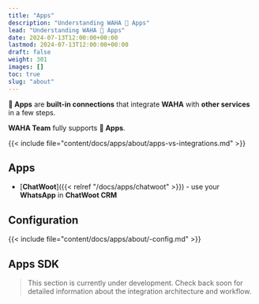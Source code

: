 ```yaml
---
title: "Apps"
description: "Understanding WAHA 🧩 Apps"
lead: "Understanding WAHA 🧩 Apps"
date: 2024-07-13T12:00:00+00:00
lastmod: 2024-07-13T12:00:00+00:00
draft: false
weight: 301
images: []
toc: true
slug: "about"
---
```


**🧩 Apps** are **built-in connections** that integrate **WAHA** with **other services** in a few steps.

**WAHA Team** fully supports **🧩 Apps**.

{{< include file="content/docs/apps/about/apps-vs-integrations.md" >}}

## Apps
- [**ChatWoot**]({{< relref "/docs/apps/chatwoot" >}}) - use your **WhatsApp** in **ChatWoot CRM**

## Configuration

{{< include file="content/docs/apps/about/-config.md" >}}

## Apps SDK

> This section is currently under development. Check back soon for detailed information about the integration architecture and workflow.

